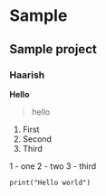 # Sample
## Sample project
### Haarish

**Hello**
> hello
1. First
2. Second
3. Third

1 - one
2 - two
3 - third

`print("Hello world")`
